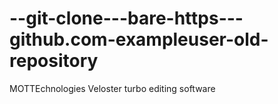 --git-clone---bare-https---github.com-exampleuser-old-repository
================================================================

MOTTEchnologies Veloster turbo editing software
